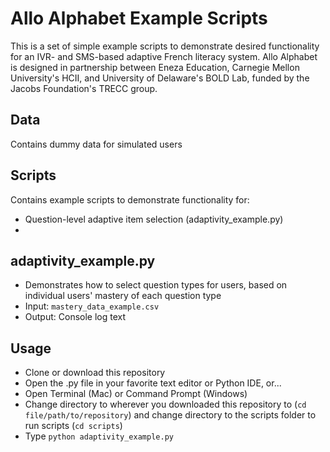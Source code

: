 # Allo Alphabet Example Scripts
This is a set of simple example scripts to demonstrate desired functionality for an IVR- and SMS-based adaptive French literacy system. Allo Alphabet is designed in partnership between Eneza Education, Carnegie Mellon University's HCII, and University of Delaware's BOLD Lab, funded by the Jacobs Foundation's TRECC group.  

## Data
Contains dummy data for simulated users  


## Scripts
Contains example scripts to demonstrate functionality for:  
* Question-level adaptive item selection (adaptivity_example.py)
* 


## adaptivity_example.py

* Demonstrates how to select question types for users, based on individual users' mastery of each question type
* Input: `mastery_data_example.csv`
* Output: Console log text

## Usage
* Clone or download this repository
* Open the .py file in your favorite text editor or Python IDE, or...
* Open Terminal (Mac) or Command Prompt (Windows)
* Change directory to wherever you downloaded this repository to (`cd file/path/to/repository`) and change directory to the scripts folder to run scripts (`cd scripts`)
* Type `python adaptivity_example.py`

